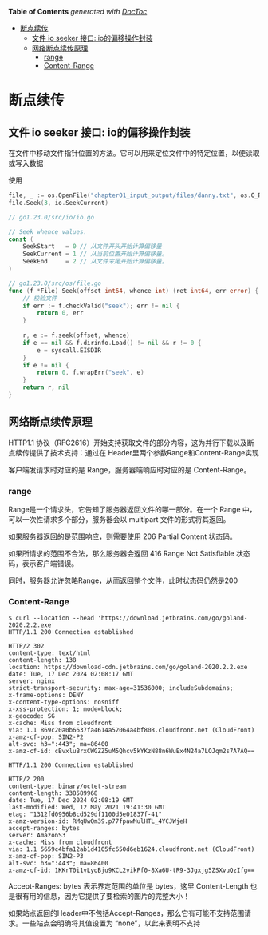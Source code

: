 <!-- START doctoc generated TOC please keep comment here to allow auto update -->
<!-- DON'T EDIT THIS SECTION, INSTEAD RE-RUN doctoc TO UPDATE -->
**Table of Contents**  *generated with [DocToc](https://github.com/thlorenz/doctoc)*

- [断点续传](#%E6%96%AD%E7%82%B9%E7%BB%AD%E4%BC%A0)
  - [文件 io seeker 接口: io的偏移操作封装](#%E6%96%87%E4%BB%B6-io-seeker-%E6%8E%A5%E5%8F%A3-io%E7%9A%84%E5%81%8F%E7%A7%BB%E6%93%8D%E4%BD%9C%E5%B0%81%E8%A3%85)
  - [网络断点续传原理](#%E7%BD%91%E7%BB%9C%E6%96%AD%E7%82%B9%E7%BB%AD%E4%BC%A0%E5%8E%9F%E7%90%86)
    - [range](#range)
    - [Content-Range](#content-range)

<!-- END doctoc generated TOC please keep comment here to allow auto update -->

# 断点续传


## 文件 io seeker 接口: io的偏移操作封装
在文件中移动文件指针位置的方法。它可以用来定位文件中的特定位置，以便读取或写入数据

使用
```go
file, _ := os.OpenFile("chapter01_input_output/files/danny.txt", os.O_RDWR, 0)
file.Seek(3, io.SeekCurrent)
```

```go
// go1.23.0/src/io/io.go

// Seek whence values.
const (
	SeekStart   = 0 // 从文件开头开始计算偏移量
	SeekCurrent = 1 // 从当前位置开始计算偏移量。
	SeekEnd     = 2 // 从文件末尾开始计算偏移量。
)
```
```go
// go1.23.0/src/os/file.go
func (f *File) Seek(offset int64, whence int) (ret int64, err error) {
	// 校验文件
	if err := f.checkValid("seek"); err != nil {
		return 0, err
	}
	
	r, e := f.seek(offset, whence)
	if e == nil && f.dirinfo.Load() != nil && r != 0 {
		e = syscall.EISDIR
	}
	if e != nil {
		return 0, f.wrapErr("seek", e)
	}
	return r, nil
}

```




## 网络断点续传原理

HTTP1.1 协议（RFC2616）开始支持获取文件的部分内容，这为并行下载以及断点续传提供了技术支持：通过在 Header里两个参数Range和Content-Range实现

客户端发请求时对应的是 Range，服务器端响应时对应的是 Content-Range。



### range 
Range是一个请求头，它告知了服务器返回文件的哪一部分。在一个 Range 中，可以一次性请求多个部分，服务器会以 multipart 文件的形式将其返回。

如果服务器返回的是范围响应，则需要使用 206 Partial Content 状态码。

如果所请求的范围不合法，那么服务器会返回 416 Range Not Satisfiable 状态码，表示客户端错误。

同时，服务器允许忽略Range，从而返回整个文件，此时状态码仍然是200


### Content-Range
```shell
$ curl --location --head 'https://download.jetbrains.com/go/goland-2020.2.2.exe'
HTTP/1.1 200 Connection established

HTTP/2 302
content-type: text/html
content-length: 138
location: https://download-cdn.jetbrains.com/go/goland-2020.2.2.exe
date: Tue, 17 Dec 2024 02:08:17 GMT
server: nginx
strict-transport-security: max-age=31536000; includeSubdomains;
x-frame-options: DENY
x-content-type-options: nosniff
x-xss-protection: 1; mode=block;
x-geocode: SG
x-cache: Miss from cloudfront
via: 1.1 869c20a0b6637fa4614a52064a4bf808.cloudfront.net (CloudFront)
x-amz-cf-pop: SIN2-P2
alt-svc: h3=":443"; ma=86400
x-amz-cf-id: cBvxluBrxCWGZZ5uM5Qhcv5kYKzN88n6WuEx4N24a7LOJqm2s7A7AQ==

HTTP/1.1 200 Connection established

HTTP/2 200
content-type: binary/octet-stream
content-length: 338589968
date: Tue, 17 Dec 2024 02:08:19 GMT
last-modified: Wed, 12 May 2021 19:41:30 GMT
etag: "1312fd0956b8cd529df1100d5e01837f-41"
x-amz-version-id: RMqUwQm39.p77fpawMulHTL_4YCJWjeH
accept-ranges: bytes
server: AmazonS3
x-cache: Miss from cloudfront
via: 1.1 5659c4bfa12ab1d4105fc650d6eb1624.cloudfront.net (CloudFront)
x-amz-cf-pop: SIN2-P3
alt-svc: h3=":443"; ma=86400
x-amz-cf-id: 1KKrT0i1vLyoBju9KCL2vikPf0-8Xa6U-tR9-3Jgxjg5ZSXvuQzIfg==
```
Accept-Ranges: bytes 表示界定范围的单位是 bytes，这里 Content-Length 也是很有用的信息，因为它提供了要检索的图片的完整大小！


如果站点返回的Header中不包括Accept-Ranges，那么它有可能不支持范围请求。一些站点会明确将其值设置为 “none”，以此来表明不支持